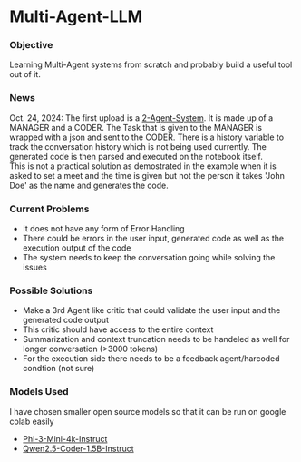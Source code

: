 # Multi-Agent-LLM  
### Objective  
Learning Multi-Agent systems from scratch and probably build a useful tool out of it.

### News
Oct. 24, 2024: The first upload is a [2-Agent-System](https://github.com/Sagnnik/Multi-Agent-LLM/blob/main/2-agent.ipynb). It is made up of a MANAGER and a CODER. The Task that is given to the MANAGER is wrapped with a json and sent to the CODER. There is a history variable to track the conversation history which is not being used currently. The generated code is then parsed and executed on the notebook itself.  
This is not a practical solution as demostrated in the example when it is asked to set a meet and the time is given but not the person it takes 'John Doe' as the name and generates the code.  

### Current Problems
- It does not have any form of Error Handling
- There could be errors in the user input, generated code as well as the execution output of the code
- The system needs to keep the conversation going while solving the issues

### Possible Solutions
- Make a 3rd Agent like critic that could validate the user input and the generated code output
- This critic should have access to the entire context
- Summarization and context truncation needs to be handeled as well for longer conversation (>3000 tokens)
- For the execution side there needs to be a feedback agent/harcoded condtion (not sure)

### Models Used
I have chosen smaller open source models so that it can be run on google colab easily
- [Phi-3-Mini-4k-Instruct](https://huggingface.co/microsoft/Phi-3-mini-4k-instruct)
- [Qwen2.5-Coder-1.5B-Instruct](https://huggingface.co/Qwen/Qwen2.5-Coder-1.5B-Instruct)
